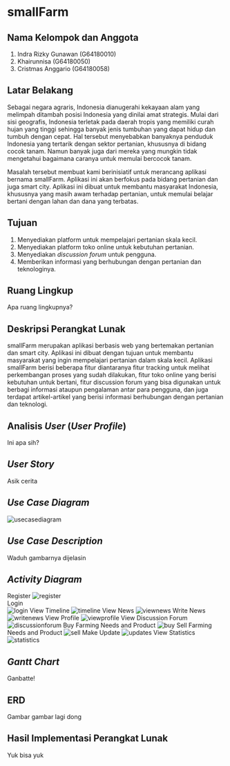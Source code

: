 # smallFarm

## Nama Kelompok dan Anggota
1. Indra Rizky Gunawan (G64180010)
2. Khairunnisa (G64180050)
3. Cristmas Anggario (G64180058)

## Latar Belakang
Sebagai negara agraris, Indonesia dianugerahi kekayaan alam yang melimpah ditambah posisi Indonesia yang dinilai amat strategis. Mulai dari sisi geografis, Indonesia terletak pada daerah tropis yang memiliki curah hujan yang tinggi sehingga banyak jenis tumbuhan yang dapat hidup dan tumbuh dengan cepat. Hal tersebut menyebabkan banyaknya penduduk Indonesia yang tertarik dengan sektor pertanian, khususnya di bidang cocok tanam. Namun banyak juga dari mereka yang mungkin tidak mengetahui bagaimana caranya untuk memulai bercocok tanam.

Masalah tersebut membuat kami berinisiatif untuk merancang aplikasi bernama smallFarm. Aplikasi ini akan berfokus pada bidang pertanian dan juga smart city. Aplikasi ini dibuat untuk membantu masyarakat Indonesia, khususnya yang masih awam terhadap pertanian, untuk memulai belajar bertani dengan lahan dan dana yang terbatas.

## Tujuan
1. Menyediakan platform untuk mempelajari pertanian skala kecil.
2. Menyediakan platform toko online untuk kebutuhan pertanian. 
3. Menyediakan _discussion forum_ untuk pengguna.
4. Memberikan informasi yang berhubungan dengan pertanian dan teknologinya.


## Ruang Lingkup
Apa ruang lingkupnya?

## Deskripsi Perangkat Lunak
smallFarm merupakan aplikasi berbasis web  yang bertemakan pertanian dan smart city. Aplikasi ini dibuat dengan tujuan untuk membantu masyarakat yang ingin mempelajari pertanian dalam skala kecil. Aplikasi smallFarm berisi beberapa fitur diantaranya fitur tracking untuk melihat perkembangan proses yang sudah dilakukan, fitur toko online yang berisi kebutuhan untuk bertani, fitur discussion forum yang bisa digunakan untuk berbagi informasi ataupun pengalaman antar para pengguna, dan juga terdapat artikel-artikel yang berisi informasi berhubungan dengan pertanian dan teknologi.

## Analisis _User_ (_User Profile_)
Ini apa sih?

## _User Story_
Asik cerita

## _Use Case Diagram_
![usecasediagram](https://user-images.githubusercontent.com/60083980/81585275-20c49b80-93de-11ea-96e0-739777f075bf.png)

## _Use Case Description_
Waduh gambarnya dijelasin

## _Activity Diagram_
Register
![register](https://user-images.githubusercontent.com/60083980/81586455-bca2d700-93df-11ea-953a-5c149472cfd9.png) <br/>
Login <br/>
![login](https://user-images.githubusercontent.com/60083980/81586894-7437e900-93e0-11ea-946e-2f240e498326.png)
View Timeline
![timeline](https://user-images.githubusercontent.com/60083980/81586868-6bdfae00-93e0-11ea-8955-44278df6ddfd.jpg)
View News
![viewnews](https://user-images.githubusercontent.com/60083980/81586886-713cf880-93e0-11ea-8158-74a53198c125.png)
Write News
![writenews](https://user-images.githubusercontent.com/60083980/81586867-6aae8100-93e0-11ea-93d9-c06a9b72589b.png)
View Profile
![viewprofile](https://user-images.githubusercontent.com/60083980/81586888-726e2580-93e0-11ea-89fd-f9df7e900460.png)
View Discussion Forum
![discussionforum](https://user-images.githubusercontent.com/60083980/81586869-6c784480-93e0-11ea-9c12-403354ef30a7.jpg)
Buy Farming Needs and Product
![buy](https://user-images.githubusercontent.com/60083980/81586876-700bcb80-93e0-11ea-8374-acb4abd70d34.png)
Sell Farming Needs and Product
![sell](https://user-images.githubusercontent.com/60083980/81586871-6da97180-93e0-11ea-9cb1-b97a154b52af.png)
Make Update
![updates](https://user-images.githubusercontent.com/60083980/81586866-6a15ea80-93e0-11ea-8619-f5bfba55a166.png)
View Statistics
![statistics](https://user-images.githubusercontent.com/60083980/81586863-684c2700-93e0-11ea-8288-01e6f9926c17.png)

## _Gantt Chart_
Ganbatte!

## ERD
Gambar gambar lagi dong

## Hasil Implementasi Perangkat Lunak
Yuk bisa yuk
